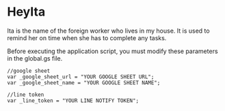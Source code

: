 # HeyIta
Ita is the name of the foreign worker who lives in my house. It is used to remind her on time when she has to complete any tasks.

Before executing the application script, you must modify these parameters in the global.gs file.

```
//google sheet
var _google_sheet_url = "YOUR GOOGLE SHEET URL";
var _google_sheet_name = "YOUR GOOGLE SHEET NAME";

//line token
var _line_token = "YOUR LINE NOTIFY TOKEN";
```
